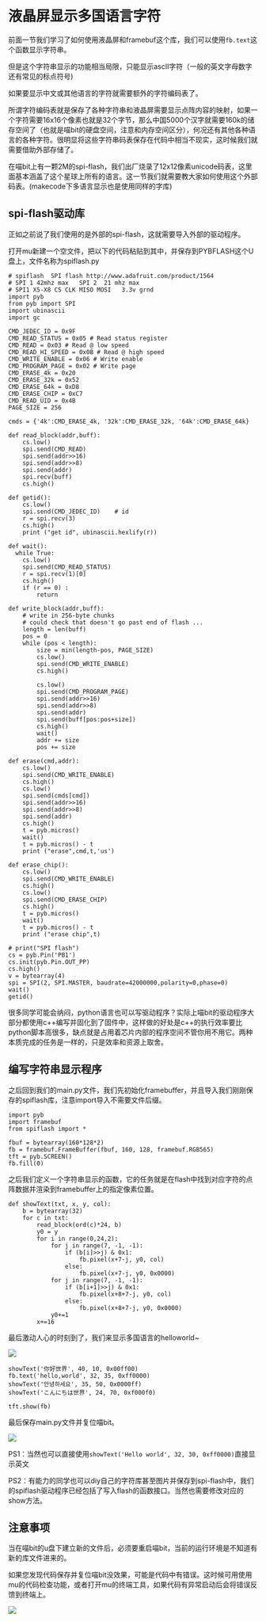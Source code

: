 # 液晶屏显示多国语言字符

前面一节我们学习了如何使用液晶屏和framebuf这个库，我们可以使用`fb.text`这个函数显示字符串。

但是这个字符串显示的功能相当局限，只能显示ascII字符（一般的英文字母数字还有常见的标点符号)

如果要显示中文或其他语言的字符就需要额外的字符编码表了。

所谓字符编码表就是保存了各种字符串和液晶屏需要显示点阵内容的映射，如果一个字符需要16x16个像素也就是32个字节，那么中国5000个汉字就需要160k的储存空间了（也就是喵bit的硬盘空间，注意和内存空间区分），何况还有其他各种语言的各种字符。很明显将这些字符串码表保存在代码中相当不现实，这时候我们就需要借助外部存储了。

在喵bit上有一颗2M的spi-flash，我们出厂烧录了12x12像素unicode码表，这里面基本涵盖了这个星球上所有的语言。这一节我们就需要教大家如何使用这个外部码表。(makecode下多语言显示也是使用同样的字库)

## spi-flash驱动库

正如之前说了我们使用的是外部的spi-flash，这就需要导入外部的驱动程序。

打开mu新建一个空文件，把以下的代码粘贴到其中，并保存到PYBFLASH这个U盘上，文件名称为spiflash.py

	# spiflash  SPI flash http://www.adafruit.com/product/1564 
	# SPI 1 42mhz max   SPI 2  21 mhz max
	# SPI1 X5-X8 CS CLK MISO MOSI   3.3v grnd
	import pyb
	from pyb import SPI
	import ubinascii
	import gc
	
	CMD_JEDEC_ID = 0x9F
	CMD_READ_STATUS = 0x05 # Read status register
	CMD_READ = 0x03 # Read @ low speed
	CMD_READ_HI_SPEED = 0x0B # Read @ high speed
	CMD_WRITE_ENABLE = 0x06 # Write enable
	CMD_PROGRAM_PAGE = 0x02 # Write page
	CMD_ERASE_4k = 0x20
	CMD_ERASE_32k = 0x52
	CMD_ERASE_64k = 0xD8
	CMD_ERASE_CHIP = 0xC7
	CMD_READ_UID = 0x4B
	PAGE_SIZE = 256
	
	cmds = {'4k':CMD_ERASE_4k, '32k':CMD_ERASE_32k, '64k':CMD_ERASE_64k}
	
	def read_block(addr,buff):
	    cs.low()
	    spi.send(CMD_READ)
	    spi.send(addr>>16)
	    spi.send(addr>>8)
	    spi.send(addr)
	    spi.recv(buff)
	    cs.high() 	 	
	
	def getid():
	    cs.low()
	    spi.send(CMD_JEDEC_ID)    # id
	    r = spi.recv(3)
	    cs.high()
	    print ("get id", ubinascii.hexlify(r))
	
	def wait():
	  while True:
	    cs.low()
	    spi.send(CMD_READ_STATUS)
	    r = spi.recv(1)[0]
	    cs.high()
	    if (r == 0) :
	        return
	
	def write_block(addr,buff):
	    # write in 256-byte chunks
	    # could check that doesn't go past end of flash ...
	    length = len(buff)
	    pos = 0
	    while (pos < length):
	        size = min(length-pos, PAGE_SIZE)
	        cs.low()
	        spi.send(CMD_WRITE_ENABLE)
	        cs.high()
	
	        cs.low()
	        spi.send(CMD_PROGRAM_PAGE)
	        spi.send(addr>>16)
	        spi.send(addr>>8)
	        spi.send(addr)
	        spi.send(buff[pos:pos+size])
	        cs.high()
	        wait()
	        addr += size
	        pos += size
	
	def erase(cmd,addr):
	    cs.low()
	    spi.send(CMD_WRITE_ENABLE)
	    cs.high()
	    cs.low()
	    spi.send(cmds[cmd])
	    spi.send(addr>>16)
	    spi.send(addr>>8)
	    spi.send(addr)
	    cs.high()
	    t = pyb.micros()
	    wait()
	    t = pyb.micros() - t
	    print ("erase",cmd,t,'us')
	
	def erase_chip():
	    cs.low()
	    spi.send(CMD_WRITE_ENABLE)
	    cs.high()
	    cs.low()
	    spi.send(CMD_ERASE_CHIP)
	    cs.high()
	    t = pyb.micros()
	    wait()
	    t = pyb.micros() - t
	    print ("erase chip",t)
	
	# print("SPI flash")
	cs = pyb.Pin('PB1')
	cs.init(pyb.Pin.OUT_PP)
	cs.high()
	v = bytearray(4)
	spi = SPI(2, SPI.MASTER, baudrate=42000000,polarity=0,phase=0)
	wait()
	getid()
	
很多同学可能会纳闷，python语言也可以写驱动程序？实际上喵bit的驱动程序大部分都使用c++编写并固化到了固件中，这样做的好处是c++的执行效率要比python脚本高很多，缺点就是占用着芯片内部的程序空间不管你用不用它。两种本质完成的任务是一样的，只是效率和资源上取舍。

## 编写字符串显示程序

之后回到我们的main.py文件，我们先初始化framebuffer，并且导入我们刚刚保存的spiflash库，注意import导入不需要文件后缀。

	import pyb
	import framebuf
	from spiflash import *
	
	fbuf = bytearray(160*128*2)
	fb = framebuf.FrameBuffer(fbuf, 160, 128, framebuf.RGB565)
	tft = pyb.SCREEN()
	fb.fill(0)

之后我们定义一个字符串显示的函数，它的任务就是在flash中找到对应字符的点阵数据并渲染到framebuffer上的指定像素位置。

	def showText(txt, x, y, col):
	    b = bytearray(32)
	    for c in txt:
	        read_block(ord(c)*24, b)
	        y0 = y
	        for i in range(0,24,2):
	            for j in range(7, -1, -1):
	                if (b[i]>>j) & 0x1:
	                    fb.pixel(x+7-j, y0, col)
	                else:
	                    fb.pixel(x+7-j, y0, 0x0000)
	            for j in range(7, -1, -1):
	                if (b[i+1]>>j) & 0x1:
	                    fb.pixel(x+8+7-j, y0, col)
	                else:
	                    fb.pixel(x+8+7-j, y0, 0x0000)
	            y0+=1
	        x+=16

最后激动人心的时刻到了，我们来显示多国语言的helloworld~

![](./image/c05_03.png)

    showText('你好世界', 40, 10, 0x00ff00)
    fb.text('hello,world', 32, 35, 0xff0000)
    showText('안녕하세요', 35, 50, 0x0000ff)
    showText('こんにちは世界', 24, 70, 0xf000f0)
	
	tft.show(fb)

最后保存main.py文件并复位喵bit。

![](./image/c05_01.png)

PS1：当然也可以直接使用`showText('Hello world', 32, 30, 0xff0000)`直接显示英文

PS2：有能力的同学也可以diy自己的字符库甚至图片并保存到spi-flash中，我们的spiflash驱动程序已经包括了写入flash的函数接口。当然也需要修改对应的show方法。


## 注意事项

当在喵bit的u盘下建立新的文件后，必须要重启喵bit，当前的运行环境是不知道有新的库文件进来的。

如果您发现代码保存并复位喵bit没效果，可能是代码中有错误。这时候可用使用mu的代码检查功能，或者打开mu的终端工具，如果代码有异常启动后会将错误反馈到终端上。

![](./image/c05_02.png)